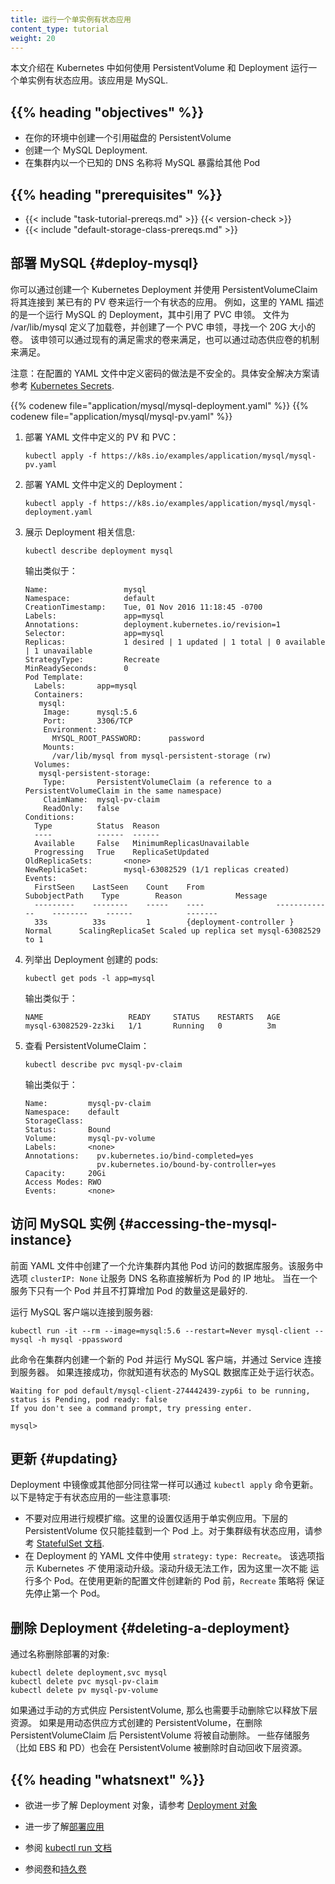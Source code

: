 ```yaml
---
title: 运行一个单实例有状态应用
content_type: tutorial
weight: 20
---
```


<!-- overview -->

<!--
This page shows you how to run a single-instance stateful application
in Kubernetes using a PersistentVolume and a Deployment. The
application is MySQL.
-->
本文介绍在 Kubernetes 中如何使用 PersistentVolume 和 Deployment 运行一个单实例有状态应用。该应用是 MySQL.

## {{% heading "objectives" %}}

<!--
* Create a PersistentVolume referencing a disk in your environment.
* Create a MySQL Deployment.
* Expose MySQL to other pods in the cluster at a known DNS name.
-->
* 在你的环境中创建一个引用磁盘的 PersistentVolume
* 创建一个 MySQL Deployment.
* 在集群内以一个已知的 DNS 名称将 MySQL 暴露给其他 Pod

## {{% heading "prerequisites" %}}

* {{< include "task-tutorial-prereqs.md" >}} {{< version-check >}}
* {{< include "default-storage-class-prereqs.md" >}}

<!-- lessoncontent -->

## 部署 MySQL   {#deploy-mysql}

<!--
You can run a stateful application by creating a Kubernetes Deployment
and connecting it to an existing PersistentVolume using a
PersistentVolumeClaim. For example, this YAML file describes a
Deployment that runs MySQL and references the PersistentVolumeClaim. The file
defines a volume mount for /var/lib/mysql, and then creates a
PersistentVolumeClaim that looks for a 20G volume. This claim is
satisfied by any existing volume that meets the requirements,
or by a dynamic provisioner.
-->
你可以通过创建一个 Kubernetes Deployment 并使用 PersistentVolumeClaim 将其连接到
某已有的 PV 卷来运行一个有状态的应用。
例如，这里的 YAML 描述的是一个运行 MySQL 的 Deployment，其中引用了 PVC 申领。
文件为 /var/lib/mysql 定义了加载卷，并创建了一个 PVC 申领，寻找一个 20G 大小的卷。
该申领可以通过现有的满足需求的卷来满足，也可以通过动态供应卷的机制来满足。

<!--
Note: The password is defined in the config yaml, and this is insecure. See
[Kubernetes Secrets](/docs/concepts/configuration/secret/)
for a secure solution.
-->
注意：在配置的 YAML 文件中定义密码的做法是不安全的。具体安全解决方案请参考
[Kubernetes Secrets](/zh-cn/docs/concepts/configuration/secret/).

{{% codenew file="application/mysql/mysql-deployment.yaml" %}}
{{% codenew file="application/mysql/mysql-pv.yaml" %}}

<!--
1. Deploy the PV and PVC of the YAML file:
-->
1. 部署 YAML 文件中定义的 PV 和 PVC：

   ```shell
   kubectl apply -f https://k8s.io/examples/application/mysql/mysql-pv.yaml
   ```

<!--
1. Deploy the contents of the YAML file:
-->
2. 部署 YAML 文件中定义的 Deployment：

   ```shell
   kubectl apply -f https://k8s.io/examples/application/mysql/mysql-deployment.yaml
   ```

<!--
1. Display information about the Deployment:
-->
3. 展示 Deployment 相关信息:

   ```shell
   kubectl describe deployment mysql
   ```

   <!--
   The output is similar to this:
   -->
   输出类似于：

   ```
   Name:                 mysql
   Namespace:            default
   CreationTimestamp:    Tue, 01 Nov 2016 11:18:45 -0700
   Labels:               app=mysql
   Annotations:          deployment.kubernetes.io/revision=1
   Selector:             app=mysql
   Replicas:             1 desired | 1 updated | 1 total | 0 available | 1 unavailable
   StrategyType:         Recreate
   MinReadySeconds:      0
   Pod Template:
     Labels:       app=mysql
     Containers:
      mysql:
       Image:      mysql:5.6
       Port:       3306/TCP
       Environment:
         MYSQL_ROOT_PASSWORD:      password
       Mounts:
         /var/lib/mysql from mysql-persistent-storage (rw)
     Volumes:
      mysql-persistent-storage:
       Type:       PersistentVolumeClaim (a reference to a PersistentVolumeClaim in the same namespace)
       ClaimName:  mysql-pv-claim
       ReadOnly:   false
   Conditions:
     Type          Status  Reason
     ----          ------  ------
     Available     False   MinimumReplicasUnavailable
     Progressing   True    ReplicaSetUpdated
   OldReplicaSets:       <none>
   NewReplicaSet:        mysql-63082529 (1/1 replicas created)
   Events:
     FirstSeen    LastSeen    Count    From                SubobjectPath    Type        Reason            Message
     ---------    --------    -----    ----                -------------    --------    ------            -------
     33s          33s         1        {deployment-controller }             Normal      ScalingReplicaSet Scaled up replica set mysql-63082529 to 1
   ```

<!--
1. List the pods created by the Deployment:
-->
4. 列举出 Deployment 创建的 pods:

   ```shell
   kubectl get pods -l app=mysql
   ```

   <!--
   The output is similar to this:
   -->
   输出类似于：

   ```
   NAME                   READY     STATUS    RESTARTS   AGE
   mysql-63082529-2z3ki   1/1       Running   0          3m
   ```

<!--
1. Inspect the PersistentVolumeClaim:
-->
5. 查看 PersistentVolumeClaim：

   ```shell
   kubectl describe pvc mysql-pv-claim
   ```

   <!--
   The output is similar to this:
   -->
   输出类似于：

   ```
   Name:         mysql-pv-claim
   Namespace:    default
   StorageClass:
   Status:       Bound
   Volume:       mysql-pv-volume
   Labels:       <none>
   Annotations:    pv.kubernetes.io/bind-completed=yes
                   pv.kubernetes.io/bound-by-controller=yes
   Capacity:     20Gi
   Access Modes: RWO
   Events:       <none>
   ```

<!--
## Accessing the MySQL instance

The preceding YAML file creates a service that
allows other Pods in the cluster to access the database. The Service option
`clusterIP: None` lets the Service DNS name resolve directly to the
Pod's IP address. This is optimal when you have only one Pod
behind a Service and you don't intend to increase the number of Pods.

Run a MySQL client to connect to the server:
-->
## 访问 MySQL 实例   {#accessing-the-mysql-instance}

前面 YAML 文件中创建了一个允许集群内其他 Pod 访问的数据库服务。该服务中选项
`clusterIP: None` 让服务 DNS 名称直接解析为 Pod 的 IP 地址。
当在一个服务下只有一个 Pod 并且不打算增加 Pod 的数量这是最好的.

运行 MySQL 客户端以连接到服务器:

```shell
kubectl run -it --rm --image=mysql:5.6 --restart=Never mysql-client -- mysql -h mysql -ppassword
```

<!--
This command creates a new Pod in the cluster running a MySQL client
and connects it to the server through the Service. If it connects, you
know your stateful MySQL database is up and running.
-->
此命令在集群内创建一个新的 Pod 并运行 MySQL 客户端，并通过 Service 连接到服务器。
如果连接成功，你就知道有状态的 MySQL 数据库正处于运行状态。

```
Waiting for pod default/mysql-client-274442439-zyp6i to be running, status is Pending, pod ready: false
If you don't see a command prompt, try pressing enter.

mysql>
```

<!--
## Updating

The image or any other part of the Deployment can be updated as usual
with the `kubectl apply` command. Here are some precautions that are
specific to stateful apps:
-->
## 更新   {#updating}

Deployment 中镜像或其他部分同往常一样可以通过 `kubectl apply` 命令更新。
以下是特定于有状态应用的一些注意事项:

<!--
* Don't scale the app. This setup is for single-instance apps
  only. The underlying PersistentVolume can only be mounted to one
  Pod. For clustered stateful apps, see the
  [StatefulSet documentation](/docs/concepts/workloads/controllers/statefulset/).
* Use `strategy:` `type: Recreate` in the Deployment configuration
  YAML file. This instructs Kubernetes to _not_ use rolling
  updates. Rolling updates will not work, as you cannot have more than
  one Pod running at a time. The `Recreate` strategy will stop the
  first pod before creating a new one with the updated configuration.
-->
* 不要对应用进行规模扩缩。这里的设置仅适用于单实例应用。下层的 PersistentVolume
  仅只能挂载到一个 Pod 上。对于集群级有状态应用，请参考
  [StatefulSet 文档](/zh-cn/docs/concepts/workloads/controllers/statefulset/).
* 在 Deployment 的 YAML 文件中使用 `strategy:` `type: Recreate`。
  该选项指示 Kubernetes _不_ 使用滚动升级。滚动升级无法工作，因为这里一次不能
  运行多个 Pod。在使用更新的配置文件创建新的 Pod 前，`Recreate` 策略将
  保证先停止第一个 Pod。

<!--
## Deleting a deployment

Delete the deployed objects by name:
-->
## 删除 Deployment    {#deleting-a-deployment}

通过名称删除部署的对象:

```shell
kubectl delete deployment,svc mysql
kubectl delete pvc mysql-pv-claim
kubectl delete pv mysql-pv-volume
```

<!--
If you manually provisioned a PersistentVolume, you also need to manually
delete it, as well as release the underlying resource.
If you used a dynamic provisioner, it automatically deletes the
PersistentVolume when it sees that you deleted the PersistentVolumeClaim.
Some dynamic provisioners (such as those for EBS and PD) also release the
underlying resource upon deleting the PersistentVolume.
-->
如果通过手动的方式供应 PersistentVolume, 那么也需要手动删除它以释放下层资源。
如果是用动态供应方式创建的 PersistentVolume，在删除 PersistentVolumeClaim 后
PersistentVolume 将被自动删除。
一些存储服务（比如 EBS 和 PD）也会在 PersistentVolume 被删除时自动回收下层资源。

## {{% heading "whatsnext" %}}

<!--
* Learn more about [Deployment objects](/docs/concepts/workloads/controllers/deployment/).

* Learn more about [Deploying applications](/docs/tasks/run-application/run-stateless-application-deployment/)

* [kubectl run documentation](/docs/reference/generated/kubectl/kubectl-commands/#run)

* [Volumes](/docs/concepts/storage/volumes/) and [Persistent Volumes](/docs/concepts/storage/persistent-volumes/)
-->
* 欲进一步了解 Deployment 对象，请参考 [Deployment 对象](/zh-cn/docs/concepts/workloads/controllers/deployment/)
* 进一步了解[部署应用](/zh-cn/docs/tasks/run-application/run-stateless-application-deployment/)

* 参阅 [kubectl run 文档](/docs/reference/generated/kubectl/kubectl-commands/#run)

* 参阅[卷](/zh-cn/docs/concepts/storage/volumes/)和[持久卷](/zh-cn/docs/concepts/storage/persistent-volumes/)

